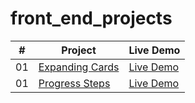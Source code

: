 # front_end_projects

|  #  | Project                                                                                                                     | Live Demo                                                                         |
| :-: | --------------------------------------------------------------------------------------------------------------------------- | --------------------------------------------------------------------------------- |
| 01  | [Expanding Cards](http://13.228.42.133:8001/)                                                                               | [Live Demo](http://13.228.42.133:8001/)
| 01  | [Progress Steps](http://13.228.42.133:8002/)                                                                                | [Live Demo](http://13.228.42.133:8002/)
